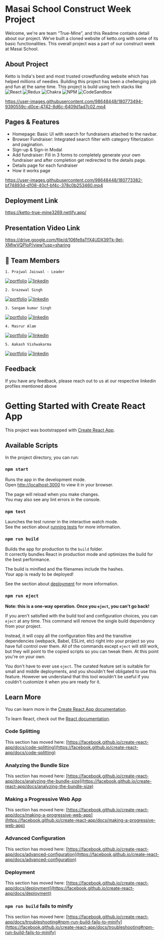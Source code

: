 # Masai School Construct Week Project

Welcome, we're are team “True-Mine”, and this Readme contains detail about our project. We‘ve built a cloned website of ketto.org with some of its basic functionalities. This overall project was a part of our construct week at Masai School.


## About Project
Ketto is India's best and most trusted crowdfunding website which has helped millions of needies. Building this project has been a chellenging job and fun at the same time. This project is build using tech stacks like <br />
![React](https://img.shields.io/badge/react-%2320232a.svg?style=for-the-badge&logo=react&logoColor=%2361DAFB) ![Redux](https://img.shields.io/badge/redux-%23593d88.svg?style=for-the-badge&logo=redux&logoColor=white) ![Chakra](https://img.shields.io/badge/chakra-%234ED1C5.svg?style=for-the-badge&logo=chakraui&logoColor=white) ![NPM](https://img.shields.io/badge/NPM-%23000000.svg?style=for-the-badge&logo=npm&logoColor=white) ![CodeSandbox](https://img.shields.io/badge/Codesandbox-040404?style=for-the-badge&logo=codesandbox&logoColor=DBDBDB)


https://user-images.githubusercontent.com/98648448/180773494-9390559c-d0ce-4742-8d6c-6409d1ad7c02.mp4

## Pages & Features

- Homepage: Basic UI with search for fundraisers attached to the navbar.
- Browser Fundraiser: Integrated search filter with category filterization and pagination.
- Sign-up & Sign-in Modal
- Add fundraiser: Fill in 3 forms to completely generate your own fundraiser and after completion get redirected to the details page.
- Details page for each fundraiser
- How it works page

https://user-images.githubusercontent.com/98648448/180773382-bf74893d-d108-40cf-bf4c-378c0b253460.mp4


## Deployment Link

https://ketto-true-mine3269.netlify.app/

## Presentation Video Link

https://drive.google.com/file/d/106fe9aTfX4UDX39Tk-9el-XMlwVQPloP/view?usp=sharing

## 🔗 Team Members
    1. Prajwal Jaiswal - Leader
[![portfolio](https://img.shields.io/badge/my_portfolio-000?style=for-the-badge&logo=ko-fi&logoColor=white)](https://github.com/J-Prajwal)
[![linkedin](https://img.shields.io/badge/linkedin-0A66C2?style=for-the-badge&logo=linkedin&logoColor=white)](https://www.linkedin.com/in/prajwal-jaiswal-3772aa215/)
    
    2. Grazewal Singh
[![portfolio](https://img.shields.io/badge/my_portfolio-000?style=for-the-badge&logo=ko-fi&logoColor=white)](https://github.com/GrazewalSingh07)
[![linkedin](https://img.shields.io/badge/linkedin-0A66C2?style=for-the-badge&logo=linkedin&logoColor=white)](https://www.linkedin.com/in/grazewal-singh/)
    
    3. Sangam kumar Singh
[![portfolio](https://img.shields.io/badge/my_portfolio-000?style=for-the-badge&logo=ko-fi&logoColor=white)](https://github.com/sangamk04)
[![linkedin](https://img.shields.io/badge/linkedin-0A66C2?style=for-the-badge&logo=linkedin&logoColor=white)](https://www.linkedin.com/in/sangam-kumar-singh-77110b232/)
    
    4. Masrur Alam
[![portfolio](https://img.shields.io/badge/my_portfolio-000?style=for-the-badge&logo=ko-fi&logoColor=white)](https://github.com/Masrur00)
[![linkedin](https://img.shields.io/badge/linkedin-0A66C2?style=for-the-badge&logo=linkedin&logoColor=white)](https://www.linkedin.com/in/masrur-alam-tata/)
    
    5. Aakash Vishwakarma
[![portfolio](https://img.shields.io/badge/my_portfolio-000?style=for-the-badge&logo=ko-fi&logoColor=white)](https://github.com/AakaShVSh)
[![linkedin](https://img.shields.io/badge/linkedin-0A66C2?style=for-the-badge&logo=linkedin&logoColor=white)](https://www.linkedin.com/in/akvish/)

## Feedback

If you have any feedback, please reach out to us at our respective linkedin profiles mentioned above







# Getting Started with Create React App

This project was bootstrapped with [Create React App](https://github.com/facebook/create-react-app).

## Available Scripts

In the project directory, you can run:

### `npm start`

Runs the app in the development mode.\
Open [http://localhost:3000](http://localhost:3000) to view it in your browser.

The page will reload when you make changes.\
You may also see any lint errors in the console.

### `npm test`

Launches the test runner in the interactive watch mode.\
See the section about [running tests](https://facebook.github.io/create-react-app/docs/running-tests) for more information.

### `npm run build`

Builds the app for production to the `build` folder.\
It correctly bundles React in production mode and optimizes the build for the best performance.

The build is minified and the filenames include the hashes.\
Your app is ready to be deployed!

See the section about [deployment](https://facebook.github.io/create-react-app/docs/deployment) for more information.

### `npm run eject`

**Note: this is a one-way operation. Once you `eject`, you can't go back!**

If you aren't satisfied with the build tool and configuration choices, you can `eject` at any time. This command will remove the single build dependency from your project.

Instead, it will copy all the configuration files and the transitive dependencies (webpack, Babel, ESLint, etc) right into your project so you have full control over them. All of the commands except `eject` will still work, but they will point to the copied scripts so you can tweak them. At this point you're on your own.

You don't have to ever use `eject`. The curated feature set is suitable for small and middle deployments, and you shouldn't feel obligated to use this feature. However we understand that this tool wouldn't be useful if you couldn't customize it when you are ready for it.

## Learn More

You can learn more in the [Create React App documentation](https://facebook.github.io/create-react-app/docs/getting-started).

To learn React, check out the [React documentation](https://reactjs.org/).

### Code Splitting

This section has moved here: [https://facebook.github.io/create-react-app/docs/code-splitting](https://facebook.github.io/create-react-app/docs/code-splitting)

### Analyzing the Bundle Size

This section has moved here: [https://facebook.github.io/create-react-app/docs/analyzing-the-bundle-size](https://facebook.github.io/create-react-app/docs/analyzing-the-bundle-size)

### Making a Progressive Web App

This section has moved here: [https://facebook.github.io/create-react-app/docs/making-a-progressive-web-app](https://facebook.github.io/create-react-app/docs/making-a-progressive-web-app)

### Advanced Configuration

This section has moved here: [https://facebook.github.io/create-react-app/docs/advanced-configuration](https://facebook.github.io/create-react-app/docs/advanced-configuration)

### Deployment

This section has moved here: [https://facebook.github.io/create-react-app/docs/deployment](https://facebook.github.io/create-react-app/docs/deployment)

### `npm run build` fails to minify

This section has moved here: [https://facebook.github.io/create-react-app/docs/troubleshooting#npm-run-build-fails-to-minify](https://facebook.github.io/create-react-app/docs/troubleshooting#npm-run-build-fails-to-minify)
